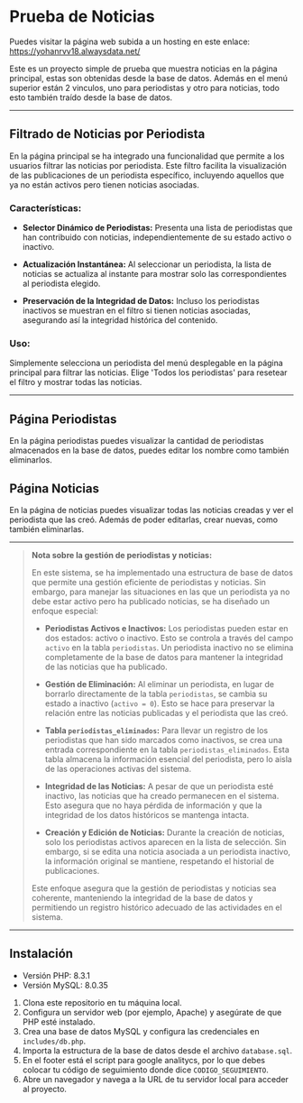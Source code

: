# Prueba de Noticias
Puedes visitar la página web subida a un hosting en este enlace: https://yohanrvv18.alwaysdata.net/

Este es un proyecto simple de prueba que muestra noticias en la página principal, estas son obtenidas desde la base de datos.
Además en el menú superior están 2 vinculos, uno para periodistas y otro para noticias, todo esto también traído desde la base de datos.

---

## Filtrado de Noticias por Periodista

En la página principal se ha integrado una funcionalidad que permite a los usuarios filtrar las noticias por periodista. Este filtro facilita la visualización de las publicaciones de un periodista específico, incluyendo aquellos que ya no están activos pero tienen noticias asociadas.

### Características:

- **Selector Dinámico de Periodistas:** Presenta una lista de periodistas que han contribuido con noticias, independientemente de su estado activo o inactivo.

- **Actualización Instantánea:** Al seleccionar un periodista, la lista de noticias se actualiza al instante para mostrar solo las correspondientes al periodista elegido.

- **Preservación de la Integridad de Datos:** Incluso los periodistas inactivos se muestran en el filtro si tienen noticias asociadas, asegurando así la integridad histórica del contenido.

### Uso:

Simplemente selecciona un periodista del menú desplegable en la página principal para filtrar las noticias. Elige 'Todos los periodistas' para resetear el filtro y mostrar todas las noticias.

---

## Página Periodistas
En la página periodistas puedes visualizar la cantidad de periodistas almacenados en la base de datos, puedes editar los nombre como también eliminarlos.
## Página Noticias

En la página de noticias puedes visualizar todas las noticias creadas y ver el periodista que las creó. Además de poder editarlas, crear nuevas, como también eliminarlas.

---

> **Nota sobre la gestión de periodistas y noticias:**
>
> En este sistema, se ha implementado una estructura de base de datos que permite una gestión eficiente de periodistas y noticias. Sin embargo, para manejar las situaciones en las que un periodista ya no debe estar activo pero ha publicado noticias, se ha diseñado un enfoque especial:
>
> - **Periodistas Activos e Inactivos:** Los periodistas pueden estar en dos estados: activo o inactivo. Esto se controla a través del campo `activo` en la tabla `periodistas`. Un periodista inactivo no se elimina completamente de la base de datos para mantener la integridad de las noticias que ha publicado.
>
> - **Gestión de Eliminación:** Al eliminar un periodista, en lugar de borrarlo directamente de la tabla `periodistas`, se cambia su estado a inactivo (`activo = 0`). Esto se hace para preservar la relación entre las noticias publicadas y el periodista que las creó.
>
> - **Tabla `periodistas_eliminados`:** Para llevar un registro de los periodistas que han sido marcados como inactivos, se crea una entrada correspondiente en la tabla `periodistas_eliminados`. Esta tabla almacena la información esencial del periodista, pero lo aisla de las operaciones activas del sistema.
>
> - **Integridad de las Noticias:** A pesar de que un periodista esté inactivo, las noticias que ha creado permanecen en el sistema. Esto asegura que no haya pérdida de información y que la integridad de los datos históricos se mantenga intacta.
>
> - **Creación y Edición de Noticias:** Durante la creación de noticias, solo los periodistas activos aparecen en la lista de selección. Sin embargo, si se edita una noticia asociada a un periodista inactivo, la información original se mantiene, respetando el historial de publicaciones.
>
> Este enfoque asegura que la gestión de periodistas y noticias sea coherente, manteniendo la integridad de la base de datos y permitiendo un registro histórico adecuado de las actividades en el sistema.

---

## Instalación

- Versión PHP: 8.3.1
- Versión MySQL: 8.0.35

1. Clona este repositorio en tu máquina local.
2. Configura un servidor web (por ejemplo, Apache) y asegúrate de que PHP esté instalado.
3. Crea una base de datos MySQL y configura las credenciales en `includes/db.php`.
4. Importa la estructura de la base de datos desde el archivo `database.sql`.
5. En el footer está el script para google analitycs, por lo que debes colocar tu código de seguimiento donde dice `CODIGO_SEGUIMIENTO`.
6. Abre un navegador y navega a la URL de tu servidor local para acceder al proyecto.


